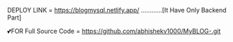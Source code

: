 DEPLOY LINK = https://blogmysql.netlify.app/ ............[It Have Only Backend Part]

💕FOR Full Source Code = https://github.com/abhishekv1000/MyBLOG-.git
